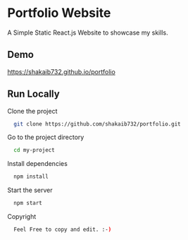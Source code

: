 
# Portfolio Website

A Simple Static React.js Website to showcase my skills.

## Demo

https://shakaib732.github.io/portfolio


## Run Locally

Clone the project

```bash
  git clone https://github.com/shakaib732/portfolio.git
```

Go to the project directory

```bash
  cd my-project
```

Install dependencies

```bash
  npm install
```

Start the server

```bash
  npm start
```

Copyright

```bash
  Feel Free to copy and edit. :-)
```

